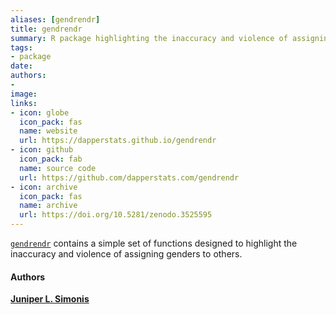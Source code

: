```yaml
---
aliases: [gendrendr]
title: gendrendr
summary: R package highlighting the inaccuracy and violence of assigning genders to others.
tags:
- package
date: 
authors: 
-
image:
links:
- icon: globe
  icon_pack: fas
  name: website
  url: https://dapperstats.github.io/gendrendr
- icon: github
  icon_pack: fab
  name: source code
  url: https://github.com/dapperstats.com/gendrendr
- icon: archive
  icon_pack: fas
  name: archive
  url: https://doi.org/10.5281/zenodo.3525595
---
```


[`gendrendr`](https://dapperstats.github.io/gendrendr/) contains a simple set of functions designed to highlight the inaccuracy and violence of assigning genders to others.

#### Authors

[**Juniper L. Simonis**](https://orcid.org/0000-0001-9798-0460)
